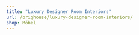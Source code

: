 ```yaml
---
title: "Luxury Designer Room Interiors"
url: /brighouse/luxury-designer-room-interiors/
shop: Möbel
---
```


